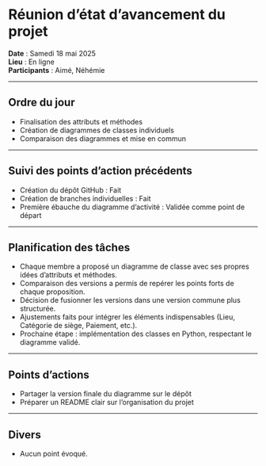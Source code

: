 # Réunion d’état d’avancement du projet

**Date** : Samedi 18 mai 2025  
**Lieu** : En ligne  
**Participants** : Aimé, Néhémie

---

## Ordre du jour

- Finalisation des attributs et méthodes
- Création de diagrammes de classes individuels
- Comparaison des diagrammes et mise en commun

---

## Suivi des points d’action précédents

- Création du dépôt GitHub : Fait
- Création de branches individuelles : Fait
- Première ébauche du diagramme d’activité  : Validée comme point de départ

---

## Planification des tâches

- Chaque membre a proposé un diagramme de classe avec ses propres idées d’attributs et méthodes.
- Comparaison des versions a permis de repérer les points forts de chaque proposition.
- Décision de fusionner les versions dans une version commune plus structurée.
- Ajustements faits pour intégrer les éléments indispensables (Lieu, Catégorie de siège, Paiement, etc.).
- Prochaine étape : implémentation des classes en Python, respectant le diagramme validé.

---

## Points d’actions

- Partager la version finale du diagramme sur le dépôt 
- Préparer un README clair sur l’organisation du projet 

---

## Divers

- Aucun point évoqué.

